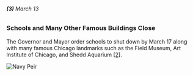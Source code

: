 ###### **(3)** March 13

### Schools and Many Other Famous Buildings Close

The Governor and Mayor order schools to shut down by March 17 along with many famous Chicago landmarks such as the Field Museum, Art Institute of Chicago, and Shedd Aquarium [[2]](https://abc7chicago.com/coronavirus-chicago-illinois-update-cases-covid-19-news/5973196/).

![Navy Peir](https://cdn.pixabay.com/photo/2017/09/22/16/46/navy-pier-2776320_960_720.jpg)